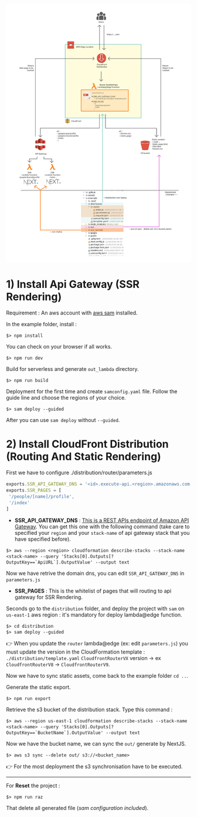 ![cloud-front-distribution-example](../assets/cloud-front-distribution-example.png)

# 1) Install Api Gateway (SSR Rendering)

Requirement : An aws account with [aws sam](https://docs.aws.amazon.com/serverless-application-model/latest/developerguide/serverless-sam-cli-install.html)
installed.

In the example folder, install :
```
$> npm install
```

You can check on your browser if all works.
```
$> npm run dev
```

Build for serverless and generate `out_lambda` directory.
```
$> npm run build
```

Deployment for the first time and create `samconfig.yaml` file. Follow the guide line and
choose the regions of your choice.
```
$> sam deploy --guided
```
After you can use `sam deploy` without `--guided`.

# 2) Install CloudFront Distribution (Routing And Static Rendering)

First we have to configure ./distribution/router/parameters.js

```js
exports.SSR_API_GATEWAY_DNS = '<id>.execute-api.<region>.amazonaws.com';
exports.SSR_PAGES = [
 '/people/[name]/profile',
 '/index'
]
```

- **SSR_API_GATEWAY_DNS** : [This is a REST APIs endpoint of Amazon API Gateway](https://docs.aws.amazon.com/apigateway/latest/developerguide/how-to-call-api.html).
You can get this one with the following command (take care to specified your `region` and your `stack-name` of api gateway stack that you have specified before).
``` 
$> aws --region <region> cloudformation describe-stacks --stack-name <stack-name> --query 'Stacks[0].Outputs[?OutputKey==`ApiURL`].OutputValue' --output text
```
Now we have retrive the domain dns, you can edit `SSR_API_GATEWAY_DNS` in `parameters.js`
- **SSR_PAGES** : This is the whitelist of pages that will routing to api gateway for SSR Rendering.

Seconds go to the `distribution` folder, and deploy the project with `sam` on `us-east-1` aws region :
it's mandatory for deploy lambda@edge function.
```
$> cd distribution
$> sam deploy --guided
``` 
:point_right: When you update the `router` lambda@edge (ex: edit `parameters.js`) you must update the version 
in the CloudFormation template : `./distribution/template.yaml` 
`CloudfrontRouterVX` version -> ex `CloudfrontRouterV8` -> `CloudfrontRouterV9`.

Now we have to sync static assets, come back to the example folder `cd ..`.

Generate the static export.
```
$> npm run export
```
Retrieve the s3 bucket of the distribution stack. Type this command :  
```
$> aws --region us-east-1 cloudformation describe-stacks --stack-name <stack-name> --query 'Stacks[0].Outputs[?OutputKey==`BucketName`].OutputValue' --output text
``` 
Now we have the bucket name, we can sync the `out/` generate by NextJS.
```
$> aws s3 sync --delete out/ s3://<bucket_name>
```
:point_right: For the most deployment the s3 synchronisation have to be executed.




---
For **Reset** the project :
```
$> npm run raz
```
That delete all generated file (_sam configuration included_).

